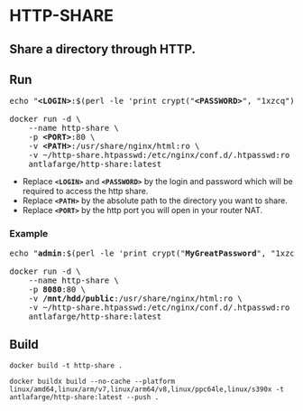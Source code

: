 # HTTP-SHARE

## Share a directory through HTTP.

## Run

<pre>
echo "<b>&#60;LOGIN&#62;</b>:$(perl -le 'print crypt("<b>&#60;PASSWORD&#62;</b>", "1xzcq")')" > ~/http-share.htpasswd

docker run -d \
    --name http-share \
    -p <b>&#60;PORT&#62;</b>:80 \
    -v <b>&#60;PATH&#62;</b>:/usr/share/nginx/html:ro \
    -v ~/http-share.htpasswd:/etc/nginx/conf.d/.htpasswd:ro \
    antlafarge/http-share:latest
</pre>

- Replace **`<LOGIN>`** and **`<PASSWORD>`** by the login and password which will be required to access the http share.
- Replace **`<PATH>`** by the absolute path to the directory you want to share.
- Replace **`<PORT>`** by the http port you will open in your router NAT.

### Example

<pre>
echo "<b>admin</b>:$(perl -le 'print crypt("<b>MyGreatPassword</b>", "1xzcq")')" > ~/http-share.htpasswd

docker run -d \
    --name http-share \
    -p <b>8080</b>:80 \
    -v <b>/mnt/hdd/public</b>:/usr/share/nginx/html:ro \
    -v ~/http-share.htpasswd:/etc/nginx/conf.d/.htpasswd:ro \
    antlafarge/http-share:latest
</pre>

## Build

    docker build -t http-share .

    docker buildx build --no-cache --platform linux/amd64,linux/arm/v7,linux/arm64/v8,linux/ppc64le,linux/s390x -t antlafarge/http-share:latest --push .
